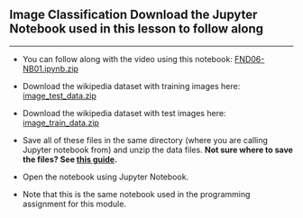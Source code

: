 ## Image Classification Download the Jupyter Notebook used in this lesson to follow along

*****

* You can follow along with the video using this notebook: 
 [FND06-NB01.ipynb.zip](https://d3c33hcgiwev3.cloudfront.net/tZwqveJcEemJfgqR2HI2sA_645475c0ae3d4106ac6c70149c1edc5b_FND06-NB01.ipynb.zip?Expires=1596844800&Signature=HHNbb421KJf2pIe6fcLPPk-cin3jskTFT5I48QfTfJAb2i9XP3Y-6uxRsQThuKgk3~ehLK4Z1rglUi0RpTcA60Q9P-sbtFdqDLuaryAxPzA~tP4tolSPzUC1gnkNWpKMuzowFVPMoeijptv09K7T4EFPN10dGM-EoZ2rG7HqOk8_&Key-Pair-Id=APKAJLTNE6QMUY6HBC5A)

* Download the wikipedia dataset with training images here: 
 [image_test_data.zip](https://d3c33hcgiwev3.cloudfront.net/_UcMSe0jEeiixgqCUDoEfA_fd7f3250ed2311e88507e367f09ac3a9_image_test_data.zip?Expires=1596844800&Signature=enCvvCLfCQrsNSVogN7ud-nowfIu6qAUkezmj77nqj8pTLiyu7d05Yr4uo~hDZuJGCqyIL-SMi-3lxGcuKD5SnEcW7BFU7hfiOY4DGgJsAkC1AoS09094k0h7~bTFCrHGG-yCZizo0gZxRCSFV-aMaTPgcq4SxHNoot4pvo81-c_&Key-Pair-Id=APKAJLTNE6QMUY6HBC5A)
 
* Download the wikipedia dataset with test images here:
  [image_train_data.zip](https://d3c33hcgiwev3.cloudfront.net/_UfOzO0jEeiAgQrXx6bp4g_fd80e000ed2311e8a0546b27d475e197_image_train_data.zip?Expires=1596844800&Signature=LHA~Bm1iOqDnPZDl1W78qlh4YvIaZ3ST13IijP2fcazdTUCOBlcB1gHNWe3xDyRiF1lN6q0kVuGeDVw~rNIBKZWmQSrKK0v5Lv6URpKq5hGAvIub45u~XfUiFvb2OKi97fBN0pPpNP5yxliAvKLSG9srI5LE2kLsb6yV7ca3ARk_&Key-Pair-Id=APKAJLTNE6QMUY6HBC5A)

* Save all of these files in the same directory (where you are calling Jupyter
notebook from) and unzip the data files. **Not sure where to save the files? See
**[this
guide](https://www.coursera.org/learn/ml-foundations/supplement/kRD6B/where-should-my-files-go)**.**
* Open the notebook using Jupyter Notebook.
* Note that this is the same notebook used in the programming assignment for this
module.
